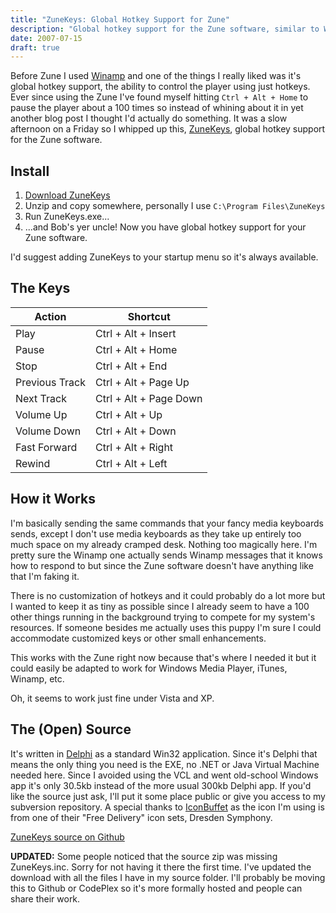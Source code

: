 ```yaml
---
title: "ZuneKeys: Global Hotkey Support for Zune"
description: "Global hotkey support for the Zune software, similar to Winamp"
date: 2007-07-15
draft: true
---
```


Before Zune I used [Winamp](https://winamp.com/) and one of the things I really liked was it's global hotkey support, the ability to control the player using just hotkeys. Ever since using the Zune I've found myself hitting `Ctrl + Alt + Home` to pause the player about a 100 times so instead of whining about it in yet another blog post I thought I'd actually do something. It was a slow afternoon on a Friday so I whipped up this, [ZuneKeys](/downloads/ZuneKeys.zip), global hotkey support for the Zune software.

## Install

1. [Download ZuneKeys](/downloads/ZuneKeys.zip)
2. Unzip and copy somewhere, personally I use `C:\Program Files\ZuneKeys`
3. Run ZuneKeys.exe...
4. ...and Bob's yer uncle! Now you have global hotkey support for your Zune software.  

I'd suggest adding ZuneKeys to your startup menu so it's always available.

## The Keys

Action          | Shortcut
----------------|-----------------------
Play            | Ctrl + Alt + Insert
Pause           | Ctrl + Alt + Home
Stop            | Ctrl + Alt + End
Previous Track  | Ctrl + Alt + Page Up
Next Track      | Ctrl + Alt + Page Down
Volume Up       | Ctrl + Alt + Up
Volume Down     | Ctrl + Alt + Down
Fast Forward    | Ctrl + Alt + Right
Rewind          | Ctrl + Alt + Left

## How it Works

I'm basically sending the same commands that your fancy media keyboards sends, except I don't use media keyboards as they take up entirely too much space on my already cramped desk. Nothing too magically here. I'm pretty sure the Winamp one actually sends Winamp messages that it knows how to respond to but since the Zune software doesn't have anything like that I'm faking it.

There is no customization of hotkeys and it could probably do a lot more but I wanted to keep it as tiny as possible since I already seem to have a 100 other things running in the background trying to compete for my system's resources. If someone besides me actually uses this puppy I'm sure I could accommodate customized keys or other small enhancements.

This works with the Zune right now because that's where I needed it but it could easily be adapted to work for Windows Media Player, iTunes, Winamp, etc.

Oh, it seems to work just fine under Vista and XP.

## The (Open) Source

It's written in [Delphi](http://www.codegear.com/products/delphi/win32) as a standard Win32 application. Since it's Delphi that means the only thing you need is the EXE, no .NET or Java Virtual Machine needed here. Since I avoided using the VCL and went old-school Windows app it's only 30.5kb instead of the more usual 300kb Delphi app. If you'd like the source just ask, I'll put it some place public or give you access to my subversion repository. A special thanks to [IconBuffet](http://www.iconbuffet.com/) as the icon I'm using is from one of their "Free Delivery" icon sets, Dresden Symphony.

[ZuneKeys source on Github](https://github.com/shawnoster/ZuneKeys)

**UPDATED:** Some people noticed that the source zip was missing ZuneKeys.inc. Sorry for not having it there the first time. I've updated the download with all the files I have in my source folder. I'll probably be moving this to Github or CodePlex so it's more formally hosted and people can share their work.
